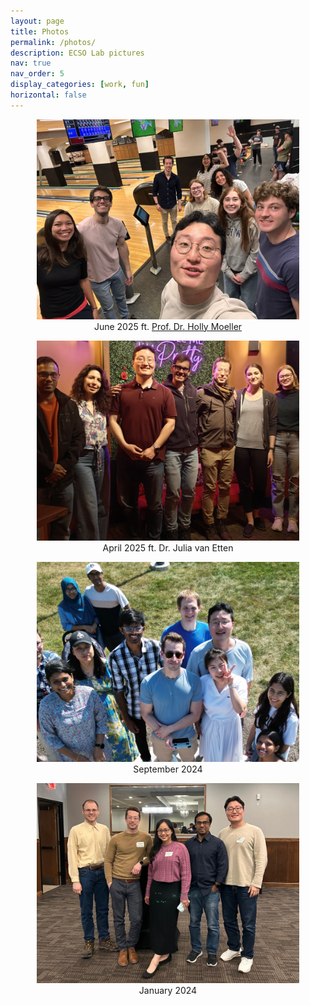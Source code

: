 ```yaml
---
layout: page
title: Photos
permalink: /photos/
description: ECSO Lab pictures
nav: true
nav_order: 5
display_categories: [work, fun]
horizontal: false
---
```


<style>
  .photo-container img {
    width: 420px;
    height: 320px;
    object-fit: cover;
  }
  .photo-container figure {
    text-align: center;
  }
</style>

<div class="container photo-container">
  <div class="row justify-content-center">
      </div>
      <div class="col-auto">
      <figure>
        <img src="/assets/img/grouppic4.jpg" alt="Image 4">
        <figcaption>June 2025 ft. <a href="https://moellerlab.org/" target="_blank"> Prof. Dr. Holly Moeller</a></figcaption>
      </figure>
    </div>
    <div class="col-auto">
      <figure>
        <img src="/assets/img/grouppic3_2.jpg" alt="Image 1">
        <figcaption>April 2025 ft. Dr. Julia van Etten</figcaption>
      </figure>
    </div>
    <div class="col-auto">
      <figure>
        <img src="/assets/img/grouppic2_2.jpg" alt="Image 2">
        <figcaption>September 2024</figcaption>
      </figure>
    </div>
    <div class="col-auto">
      <figure>
        <img src="/assets/img/grouppic1_2.jpg" alt="Image 3">
        <figcaption>January 2024</figcaption>
      </figure>
  </div>
</div>

